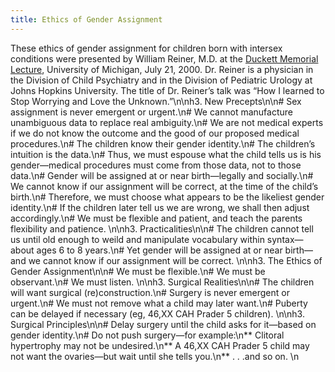 ```yaml
---
title: Ethics of Gender Assignment
---
```


These ethics of gender assignment for children born with intersex conditions were presented by William Reiner, M.D. at the [Duckett Memorial Lecture][1], University of Michigan, July 21, 2000. Dr. Reiner is a physician in the Division of Child Psychiatry and in the Division of Pediatric Urology at Johns Hopkins University. The title of Dr. Reiner&#8217;s talk was &#8220;How I learned to Stop Worrying and Love the Unknown.&#8221;\n\nh3. New Precepts\n\n# Sex assignment is never emergent or urgent.\n# We cannot manufacture unambiguous data to replace real ambiguity.\n# We are not medical experts if we do not know the outcome and the good of our proposed medical procedures.\n# The children know their gender identity.\n# The children&#8217;s intuition is the data.\n# Thus, we must espouse what the child tells us is his gender&#8212;medical procedures must come from those data, not to those data.\n# Gender will be assigned at or near birth&#8212;legally and socially.\n# We cannot know if our assignment will be correct, at the time of the child&#8217;s birth.\n# Therefore, we must choose what appears to be the likeliest gender identity.\n# If the children later tell us we are wrong, we shall then adjust accordingly.\n# We must be flexible and patient, and teach the parents flexibility and patience. \n\nh3. Practicalities\n\n# The children cannot tell us until old enough to weild and manipulate vocabulary within syntax&#8212;about ages 6 to 8 years.\n# Yet gender will be assigned at or near birth&#8212;and we cannot know if our assignment will be correct. \n\nh3. The Ethics of Gender Assignment\n\n# We must be flexible.\n# We must be observant.\n# We must listen. \n\nh3. Surgical Realities\n\n# The children will want surgical (re)construction.\n# Surgery is never emergent or urgent.\n# We must not remove what a child may later want.\n# Puberty can be delayed if necessary (eg, 46,XX <span class="caps">CAH</span> Prader 5 children). \n\nh3. Surgical Principles\n\n# Delay surgery until the child asks for it&#8212;based on gender identity.\n# Do not push surgery&#8212;for example:\n\*\* Clitoral hypertrophy may not be undesired.\n\*\* A 46,XX <span class="caps">CAH</span> Prader 5 child may not want the ovaries&#8212;but wait until she tells you.\n** . . .and so on. \n

 [1]: /events/ducket2000